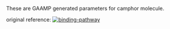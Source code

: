 These are GAAMP generated parameters for camphor molecule.

original reference: [![binding-pathway](https://img.shields.io/badge/binding--pathway-gray?style=for-the-badge)](https://pubs.acs.org/doi/10.1021/jacs.8b10840)
